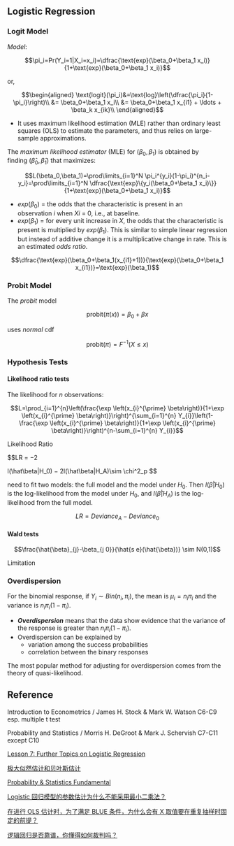 ## Logistic Regression

### Logit Model

_Model_:

$$\pi_i=Pr(Y_i=1|X_i=x_i)=\dfrac{\text{exp}(\beta_0+\beta_1 x_i)}{1+\text{exp}(\beta_0+\beta_1 x_i)}$$

or,

$$\begin{aligned} \text{logit}(\pi_i)&=\text{log}\left(\dfrac{\pi_i}{1-\pi_i}\right)\\ &= \beta_0+\beta_1 x_i\\ &= \beta_0+\beta_1 x_{i1} + \ldots + \beta_k x_{ik}\\ \end{aligned}$$

-   It uses maximum likelihood estimation (MLE) rather than ordinary least squares (OLS) to estimate the parameters, and thus relies on large-sample approximations.

The _maximum likelihood estimator_ (MLE) for $(\beta_0, \beta_1)$ is obtained by finding $(\hat{\beta}_0,\hat{\beta}_1)$ that maximizes:

$$L(\beta_0,\beta_1)=\prod\limits_{i=1}^N \pi_i^{y_i}(1-\pi_i)^{n_i-y_i}=\prod\limits_{i=1}^N \dfrac{\text{exp}\{y_i(\beta_0+\beta_1 x_i)\}}{1+\text{exp}(\beta_0+\beta_1 x_i)}$$

-   $exp(\beta_0)$ = the odds that the characteristic is present in an observation _i_ when _Xi_ = 0, i.e., at baseline.
-   $exp(\beta_1)$ = for every unit increase in _X_, the odds that the characteristic is present is multiplied by $exp(\beta_1)$. This is similar to simple linear regression but instead of additive change it is a multiplicative change in rate. This is an estimated _odds ratio_.

$$\dfrac{\text{exp}(\beta_0+\beta_1(x_{i1}+1))}{\text{exp}(\beta_0+\beta_1 x_{i1})}=\text{exp}(\beta_1)$$

### Probit Model

The _probit_ model

$$\text{probit}(\pi(x))=\beta_0+\beta x$$

uses _normal_ cdf

$$\text{probit}(\pi)=F^{-1}(X \leq x)$$

### Hypothesis Tests

#### Likelihood ratio tests

The likelihood for $n$ observations:

$$L=\prod_{i=1}^{n}\left(\frac{\exp \left(x_{i}^{\prime} \beta\right)}{1+\exp \left(x_{i}^{\prime} \beta\right)}\right)^{\sum_{i=1}^{n} Y_{i}}\left(1-\frac{\exp \left(x_{i}^{\prime} \beta\right)}{1+\exp \left(x_{i}^{\prime} \beta\right)}\right)^{n-\sum_{i=1}^{n} Y_{i}}$$

Likelihood Ratio

$$LR = −2

l(\hat\beta|H_0) − 2l(\hat\beta|H_A)\sim \chi^2_p $$

need to fit two models: the full model and the model under $H_0$. Then $l(\hat\beta|H_0)$ is the log-likelihood from the model under $H_0$, and $l(\hat\beta|H_A)$ is the log-likelihood from the full model.

$$LR=Deviance_A-Deviance_0 $$

#### Wald tests

$$\frac{\hat{\beta}_{j}-\beta_{j 0}}{\hat{s e}(\hat{\beta})} \sim N(0,1)$$

Limitation

### Overdispersion

For the binomial response, if $Y_i \sim Bin(n_i, \pi_i)$, the mean is $\mu_i=n_i\pi_i$ and the variance is $n_i\pi_i(1-\pi_i)$.

-   **_Overdispersion_** means that the data show evidence that the variance of the response is greater than $n_i\pi_i(1-\pi_i)$.
-   Overdispersion can be explained by
    -   variation among the success probabilities
    -   correlation between the binary responses

The most popular method for adjusting for overdispersion comes from the theory of quasi-likelihood.


## Reference

Introduction to Econometrics / James H. Stock & Mark W. Watson C6-C9 esp. multiple t test

Probability and Statistics / Morris H. DeGroot & Mark J. Schervish C7-C11 except C10

[Lesson 7: Further Topics on Logistic Regression](https://online.stat.psu.edu/stat504/node/217/)

[极大似然估计和贝叶斯估计](https://zhuanlan.zhihu.com/p/61593112)

[Probability & Statistics Fundamental](https://nancyyanyu.github.io/posts/c27004a0/)

[Logistic 回归模型的参数估计为什么不能采用最小二乘法？](https://www.zhihu.com/question/23817253)

[在进行 OLS 估计时，为了满足 BLUE 条件，为什么会有 X 取值要在重复抽样时固定的前提？](https://www.zhihu.com/question/25832437)

[](https://www.groups.ma.tum.de/fileadmin/w00ccg/statistics/czado/lec5.pdf)

[](https://courses.washington.edu/b515/l13.pdf)

[逻辑回归是否靠谱，你懂得如何裁判吗？](https://mp.weixin.qq.com/s?subscene=23&__biz=MzAxMDA4NjU3OA==&mid=2652553697&idx=1&sn=09f2a67c9fe3a7081ee8fd76d40150a6&chksm=80bbd03cb7cc592a928c50b7b16518b1837d7a1258fa6d6cad305ff5e09525b98e26b1b147c8&scene=7&key=cc7cc2a0b445493e5a74d4ae079f895dfc0c723c3cff51870eaa2a2a299182d9309998c97eb86ff92300a6f2c05bd4d4f760054842fab5deff7b4ff39f1e151212234c47c80d1d2bf5d2c619ceb025d8a1f838dd7fbcb62c777b6239e637772bdecc698e4c1aadb4a61511031c88bfc27f30af629897d1c218e8cc582ff5a929&ascene=0&uin=MjU1NDk5MDUwOA%3D%3D&devicetype=Windows+10+x64&version=6300002f&lang=zh_CN&exportkey=A5G3CGCLpGJLnOrCZ13ZVHs%3D&pass_ticket=ok4tnaFWS7zPPSCRKPSyUIzrRRcpn0LMaKl%2FkngUWsaWK0ChENo%2FKgwaJH5CCexq&wx_header=0)
